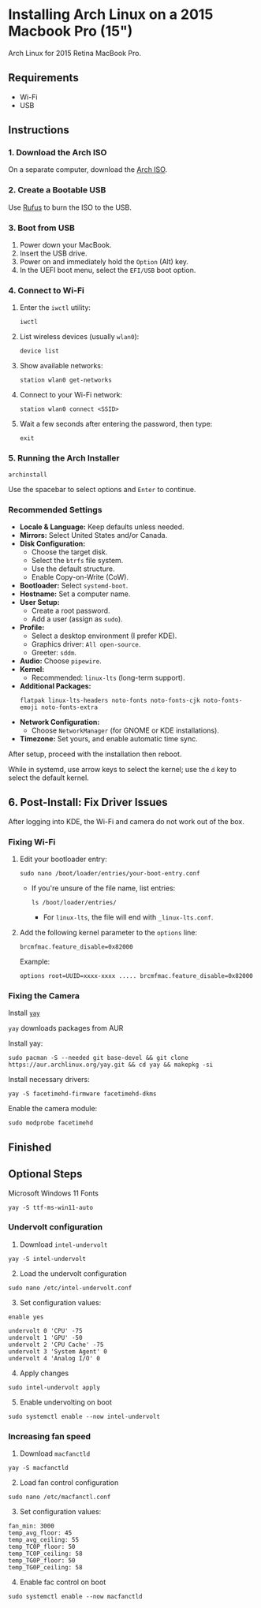 # Installing Arch Linux on a 2015 Macbook Pro (15")

Arch Linux for 2015 Retina MacBook Pro.

## Requirements

- Wi-Fi  
- USB

## Instructions

### 1. Download the Arch ISO

On a separate computer, download the [Arch ISO](https://www.archlinux.org/download/).

### 2. Create a Bootable USB

Use [Rufus](https://rufus.ie/en/) to burn the ISO to the USB.

### 3. Boot from USB

1. Power down your MacBook.  
2. Insert the USB drive.  
3. Power on and immediately hold the `Option` (Alt) key.  
4. In the UEFI boot menu, select the `EFI/USB` boot option.
    
### 4. Connect to Wi-Fi

1. Enter the `iwctl` utility:
   ```
   iwctl
   ```
2. List wireless devices (usually `wlan0`):
   ```
   device list
   ```
3. Show available networks:
   ```
   station wlan0 get-networks
   ```
4. Connect to your Wi-Fi network:
   ```
   station wlan0 connect <SSID>
   ```
5. Wait a few seconds after entering the password, then type:
   ```
   exit
   ```
### 5. Running the Arch Installer

```
archinstall
```

Use the spacebar to select options and `Enter` to continue.

### Recommended Settings

- **Locale & Language:** Keep defaults unless needed.  
- **Mirrors:** Select United States and/or Canada.  
- **Disk Configuration:**
  - Choose the target disk.
  - Select the `btrfs` file system.
  - Use the default structure.
  - Enable Copy-on-Write (CoW).
- **Bootloader:** Select `systemd-boot`.
- **Hostname:** Set a computer name.
- **User Setup:**
  - Create a root password.
  - Add a user (assign as `sudo`).
- **Profile:**
  - Select a desktop environment (I prefer KDE).
  - Graphics driver: `All open-source`.
  - Greeter: `sddm`.
- **Audio:** Choose `pipewire`.
- **Kernel:** 
  - Recommended: `linux-lts` (long-term support).
- **Additional Packages:**
  ```
  flatpak linux-lts-headers noto-fonts noto-fonts-cjk noto-fonts-emoji noto-fonts-extra
  ```
- **Network Configuration:**
  - Choose `NetworkManager` (for GNOME or KDE installations).
- **Timezone:** Set yours, and enable automatic time sync.

After setup, proceed with the installation then reboot.

While in systemd, use arrow keys to select the kernel; use the `d` key to select the default kernel.

## 6. Post-Install: Fix Driver Issues

After logging into KDE, the Wi-Fi and camera do not work out of the box.

### Fixing Wi-Fi

1. Edit your bootloader entry:
   ```
   sudo nano /boot/loader/entries/your-boot-entry.conf
   ```
   - If you're unsure of the file name, list entries:
     ```
     ls /boot/loader/entries/
     ```
     - For `linux-lts`, the file will end with `_linux-lts.conf`.

2. Add the following kernel parameter to the `options` line:
   ```
   brcmfmac.feature_disable=0x82000
   ```
   Example:
   ```
   options root=UUID=xxxx-xxxx ..... brcmfmac.feature_disable=0x82000
   ```
### Fixing the Camera

Install [`yay`](https://github.com/Jguer/yay)

`yay` downloads packages from AUR

Install yay:
```
sudo pacman -S --needed git base-devel && git clone https://aur.archlinux.org/yay.git && cd yay && makepkg -si
```

Install necessary drivers:
```
yay -S facetimehd-firmware facetimehd-dkms
```

Enable the camera module:
```
sudo modprobe facetimehd
```

## Finished

## Optional Steps

Microsoft Windows 11 Fonts
```
yay -S ttf-ms-win11-auto
```
### Undervolt configuration
1. Download `intel-undervolt`
```
yay -S intel-undervolt
```
2. Load the undervolt configuration
```
sudo nano /etc/intel-undervolt.conf
```
3. Set configuration values:
```
enable yes

undervolt 0 'CPU' -75
undervolt 1 'GPU' -50
undervolt 2 'CPU Cache' -75
undervolt 3 'System Agent' 0
undervolt 4 'Analog I/O' 0
```
4. Apply changes
```
sudo intel-undervolt apply
```
5. Enable undervolting on boot
```
sudo systemctl enable --now intel-undervolt
```
### Increasing fan speed
1. Download `macfanctld`
```
yay -S macfanctld
```
2. Load fan control configuration
```
sudo nano /etc/macfanctl.conf
```
3. Set configuration values:
```
fan_min: 3000
temp_avg_floor: 45
temp_avg_ceiling: 55
temp_TC0P_floor: 50
temp_TC0P_ceiling: 58
temp_TG0P_floor: 50
temp_TG0P_ceiling: 58
```
4. Enable fac control on boot
```
sudo systemctl enable --now macfanctld
```
